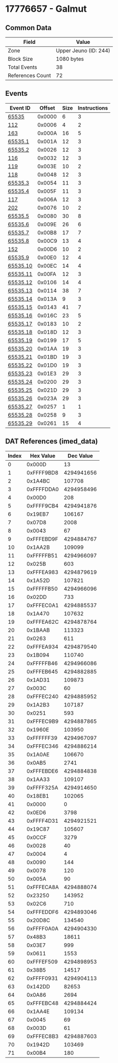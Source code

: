 # 17776657 - Galmut

## Common Data

| Field            | Value                 |
|------------------|-----------------------|
| Zone             | Upper Jeuno (ID: 244) |
| Block Size       | 1080 bytes            |
| Total Events     | 38                    |
| References Count | 72                    |

## Events

| Event ID                  | Offset   |   Size |   Instructions |
|---------------------------|----------|--------|----------------|
| [65535](./65535.md)       | 0x0000   |      6 |              3 |
| [112](./112.md)           | 0x0006   |      4 |              2 |
| [163](./163.md)           | 0x000A   |     16 |              5 |
| [65535.1](./65535.1.md)   | 0x001A   |     12 |              3 |
| [65535.2](./65535.2.md)   | 0x0026   |     12 |              3 |
| [116](./116.md)           | 0x0032   |     12 |              3 |
| [119](./119.md)           | 0x003E   |     10 |              2 |
| [118](./118.md)           | 0x0048   |     12 |              3 |
| [65535.3](./65535.3.md)   | 0x0054   |     11 |              3 |
| [65535.4](./65535.4.md)   | 0x005F   |     11 |              3 |
| [117](./117.md)           | 0x006A   |     12 |              3 |
| [202](./202.md)           | 0x0076   |     10 |              2 |
| [65535.5](./65535.5.md)   | 0x0080   |     30 |              8 |
| [65535.6](./65535.6.md)   | 0x009E   |     26 |              6 |
| [65535.7](./65535.7.md)   | 0x00B8   |     17 |              7 |
| [65535.8](./65535.8.md)   | 0x00C9   |     13 |              4 |
| [152](./152.md)           | 0x00D6   |     10 |              2 |
| [65535.9](./65535.9.md)   | 0x00E0   |     12 |              4 |
| [65535.10](./65535.10.md) | 0x00EC   |     14 |              4 |
| [65535.11](./65535.11.md) | 0x00FA   |     12 |              3 |
| [65535.12](./65535.12.md) | 0x0106   |     14 |              4 |
| [65535.13](./65535.13.md) | 0x0114   |     38 |              7 |
| [65535.14](./65535.14.md) | 0x013A   |      9 |              3 |
| [65535.15](./65535.15.md) | 0x0143   |     41 |              7 |
| [65535.16](./65535.16.md) | 0x016C   |     23 |              5 |
| [65535.17](./65535.17.md) | 0x0183   |     10 |              2 |
| [65535.18](./65535.18.md) | 0x018D   |     12 |              3 |
| [65535.19](./65535.19.md) | 0x0199   |     17 |              5 |
| [65535.20](./65535.20.md) | 0x01AA   |     19 |              3 |
| [65535.21](./65535.21.md) | 0x01BD   |     19 |              3 |
| [65535.22](./65535.22.md) | 0x01D0   |     19 |              3 |
| [65535.23](./65535.23.md) | 0x01E3   |     29 |              3 |
| [65535.24](./65535.24.md) | 0x0200   |     29 |              3 |
| [65535.25](./65535.25.md) | 0x021D   |     29 |              3 |
| [65535.26](./65535.26.md) | 0x023A   |     29 |              3 |
| [65535.27](./65535.27.md) | 0x0257   |      1 |              1 |
| [65535.28](./65535.28.md) | 0x0258   |      9 |              3 |
| [65535.29](./65535.29.md) | 0x0261   |     15 |              4 |

## DAT References (imed_data)

|   Index | Hex Value   |   Dec Value |
|---------|-------------|-------------|
|       0 | 0x000D      |          13 |
|       1 | 0xFFFF9BD8  |  4294941656 |
|       2 | 0x1A4BC     |      107708 |
|       3 | 0xFFFFDDA0  |  4294958496 |
|       4 | 0x00D0      |         208 |
|       5 | 0xFFFF9CB4  |  4294941876 |
|       6 | 0x19EB7     |      106167 |
|       7 | 0x07D8      |        2008 |
|       8 | 0x0043      |          67 |
|       9 | 0xFFFEBD9F  |  4294884767 |
|      10 | 0x1AA2B     |      109099 |
|      11 | 0xFFFFFB51  |  4294966097 |
|      12 | 0x025B      |         603 |
|      13 | 0xFFFEA983  |  4294879619 |
|      14 | 0x1A52D     |      107821 |
|      15 | 0xFFFFFB50  |  4294966096 |
|      16 | 0x02DD      |         733 |
|      17 | 0xFFFEC0A1  |  4294885537 |
|      18 | 0x1A470     |      107632 |
|      19 | 0xFFFEA62C  |  4294878764 |
|      20 | 0x1BAAB     |      113323 |
|      21 | 0x0263      |         611 |
|      22 | 0xFFFEA934  |  4294879540 |
|      23 | 0x1B094     |      110740 |
|      24 | 0xFFFFFB46  |  4294966086 |
|      25 | 0xFFFEB645  |  4294882885 |
|      26 | 0x1AD31     |      109873 |
|      27 | 0x003C      |          60 |
|      28 | 0xFFFEC240  |  4294885952 |
|      29 | 0x1A2B3     |      107187 |
|      30 | 0x0251      |         593 |
|      31 | 0xFFFEC9B9  |  4294887865 |
|      32 | 0x1960E     |      103950 |
|      33 | 0xFFFFFF39  |  4294967097 |
|      34 | 0xFFFEC346  |  4294886214 |
|      35 | 0x1A0AE     |      106670 |
|      36 | 0x0AB5      |        2741 |
|      37 | 0xFFFEBDE6  |  4294884838 |
|      38 | 0x1AA33     |      109107 |
|      39 | 0xFFFF325A  |  4294914650 |
|      40 | 0x18EB1     |      102065 |
|      41 | 0x0000      |           0 |
|      42 | 0x0ED6      |        3798 |
|      43 | 0xFFFF4D31  |  4294921521 |
|      44 | 0x19C87     |      105607 |
|      45 | 0x0CCF      |        3279 |
|      46 | 0x0028      |          40 |
|      47 | 0x0004      |           4 |
|      48 | 0x0090      |         144 |
|      49 | 0x0078      |         120 |
|      50 | 0x005A      |          90 |
|      51 | 0xFFFECA8A  |  4294888074 |
|      52 | 0x23250     |      143952 |
|      53 | 0x02C6      |         710 |
|      54 | 0xFFFEDDF6  |  4294893046 |
|      55 | 0x20D8C     |      134540 |
|      56 | 0xFFFF0A0A  |  4294904330 |
|      57 | 0x48B3      |       18611 |
|      58 | 0x03E7      |         999 |
|      59 | 0x0611      |        1553 |
|      60 | 0xFFFEF509  |  4294898953 |
|      61 | 0x38B5      |       14517 |
|      62 | 0xFFFF0931  |  4294904113 |
|      63 | 0x142DD     |       82653 |
|      64 | 0x0A86      |        2694 |
|      65 | 0xFFFEBC48  |  4294884424 |
|      66 | 0x1AA4E     |      109134 |
|      67 | 0x0045      |          69 |
|      68 | 0x003D      |          61 |
|      69 | 0xFFFEC8B3  |  4294887603 |
|      70 | 0x1942D     |      103469 |
|      71 | 0x00B4      |         180 |
